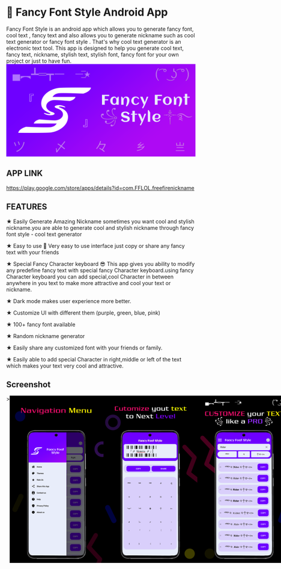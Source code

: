 #  📲 Fancy Font Style Android App

Fancy Font Style is an android app which allows you to generate fancy font, cool text , fancy text and also allows you to generate nickname such as cool text generator or fancy font style . That's why cool text generator is an electronic text tool. This app is designed to help you generate cool text, fancy text, nickname, stylish text, stylish font, fancy font for your own project or just to have fun.
![Cool Text](https://github.com/abotiakshay/Fancy-Font-Style/blob/9aff8359789a92853d5f572db51b6234b474eca1/images/Banner.png "Cool Text Generator")

## APP LINK

https://play.google.com/store/apps/details?id=com.FFLOL.freefirenickname

## FEATURES

★ Easily Generate Amazing Nickname
sometimes you want cool and stylish nickname.you are able to generate cool and stylish nickname through fancy font style - cool text generator

★ Easy to use 📲
Very easy to use interface just copy or share any fancy text with your friends

★ Special Fancy Character keyboard 😎
This app gives you ability to modify any predefine fancy text with special fancy Character keyboard.using fancy Character keyboard you can add special,cool Character in between anywhere in you text to make more attractive and cool your text or nickname.

★ Dark mode makes user experience more better.

★ Customize UI with different them (purple, green, blue, pink)

★ 100+ fancy font available

★ Random nickname generator

★ Easily share any customized font with your friends or family.

★ Easily able to add special Character in right,middle or left of the text which makes your text very cool and attractive.

## Screenshot
<div style="display: flex; flex-direction: row;">>
    <img src="https://github.com/abotiakshay/Fancy-Font-Style/blob/3f6450627825d5b19df107752fe0ae5e6521597e/images/ScreenShot-4.png" width="250" />
    <img src="https://github.com/abotiakshay/Fancy-Font-Style/blob/3f6450627825d5b19df107752fe0ae5e6521597e/images/ScreenShot-3.png" width="250" />
    <img src="https://github.com/abotiakshay/Fancy-Font-Style/blob/3f6450627825d5b19df107752fe0ae5e6521597e/images/ScreenShot-1.png" width="250" />
</div>



